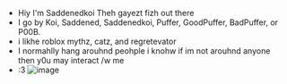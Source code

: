 -  Hiy I'm Saddenedkoi Theh gayezt fizh out there
- I go by Koi, Saddened, Saddenedkoi, Puffer, GoodPuffer, BadPuffer, or P00B.
- i likhe roblox mythz, catz, and regretevator
- I normahlly hang arouhnd peohple i knohw if im not arouhnd anyone then y0u may interact /w me
- :3
 ![image](https://github.com/GAYPUFFER/GAYPUFFER/assets/152246249/7a8319a5-5092-4c73-aeab-35b47369caf0)


<!---
GAYPUFFER/GAYPUFFER is a ✨ special ✨ repository because its `README.md` (this file) appears on your GitHub profile.
You can click the Preview link to take a look at your changes.
--->
